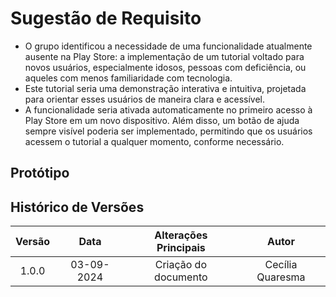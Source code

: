 # Sugestão de Requisito

- O grupo identificou a necessidade de uma funcionalidade atualmente ausente na Play Store: a implementação de um tutorial voltado para novos usuários, especialmente idosos, pessoas com deficiência, ou aqueles com menos familiaridade com tecnologia.
- Este tutorial seria uma demonstração interativa e intuitiva, projetada para orientar esses usuários de maneira clara e acessível.
- A funcionalidade seria ativada automaticamente no primeiro acesso à Play Store em um novo dispositivo. Além disso, um botão de ajuda sempre visível poderia ser implementado, permitindo que os usuários acessem o tutorial a qualquer momento, conforme necessário.

## Protótipo











## Histórico de Versões

| **Versão** | **Data**   | **Alterações Principais**                                                 | **Autor**                                      |
|:----------:|:----------:|:-------------------------------------------------------------------------:|:----------------------------------------------:|
| 1.0.0      | 03-09-2024 | Criação do documento | Cecília Quaresma |
